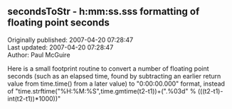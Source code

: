 ## secondsToStr - h:mm:ss.sss formatting of floating point seconds  
Originally published: 2007-04-20 07:28:47  
Last updated: 2007-04-20 07:28:47  
Author: Paul McGuire  
  
Here is a small footprint routine to convert a number of floating point seconds (such as an elapsed time, found by subtracting an earlier return value from time.time() from a later value) to "0:00:00.000" format, instead of "time.strftime("%H:%M:%S",time.gmtime(t2-t1))+(".%03d" % (((t2-t1)-int(t2-t1))*1000))"